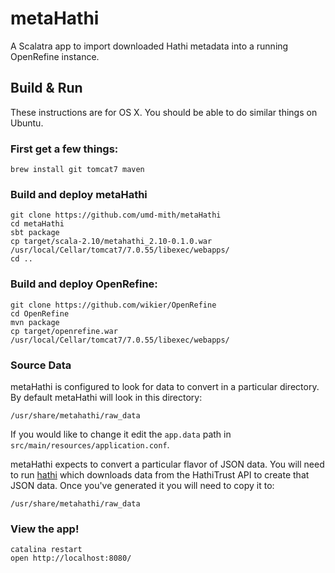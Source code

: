 # metaHathi 

A Scalatra app to import downloaded Hathi metadata into a running OpenRefine instance.


## Build & Run

These instructions are for OS X. You should be able to do similar things on
Ubuntu.

### First get a few things:

    brew install git tomcat7 maven

### Build and deploy metaHathi
    
    git clone https://github.com/umd-mith/metaHathi
    cd metaHathi
    sbt package
    cp target/scala-2.10/metahathi_2.10-0.1.0.war /usr/local/Cellar/tomcat7/7.0.55/libexec/webapps/
    cd ..

### Build and deploy OpenRefine:

    git clone https://github.com/wikier/OpenRefine
    cd OpenRefine
    mvn package
    cp target/openrefine.war /usr/local/Cellar/tomcat7/7.0.55/libexec/webapps/

### Source Data

metaHathi is configured to look for data to convert in a particular directory. 
By default metaHathi will look in this directory:

    /usr/share/metahathi/raw_data

If you would like to change it edit the `app.data` path in 
`src/main/resources/application.conf`. 

metaHathi expects to convert a particular flavor of JSON data.  You will need 
to run [hathi](https://github.com/umd-mith/hathi) which downloads data from 
the HathiTrust API to create that JSON data. Once you've generated it you 
will need to copy it to:

    /usr/share/metahathi/raw_data

### View the app!

    catalina restart
    open http://localhost:8080/
